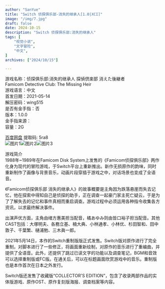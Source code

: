 ```yaml
---
author: "SanYue"
title: "Switch 侦探俱乐部-消失的继承人[1.0|XCI]"
image: "/img/7.jpg"
draft: false
date: 2024-10-15
description: "Switch 侦探俱乐部:消失的继承人"
tags: [
    "视觉小说",
    "文字冒险",
    "中文",
]
archives: ["2024/10/15"]

---
```


游戏名称：侦探俱乐部:消失的继承人
探偵倶楽部 消えた後継者  
Famicom Detective Club: The Missing Heir  
游戏语言：中文  
首发日期：2021-05-14  
解压密码：wing515  
是否有金手指：否  
版本：1.0.0  
金手指来源：  
容量：2G

[百度网盘](https://pan.baidu.com/s/1t73ghYaPPHXbj8fX08X0sw) 提取码: 5ra8  
![图片1](/img/6.jpg)![图片2](/img/7.jpg)![图片3](/img/8.jpg)  

游戏简介  
1988年~1989年在Famicom Disk System上发售的《Famicom侦探俱乐部》两作化身为现代的冒险游戏，于Switch平台上重新推出。新作无损原作的韵味，同时重新制作了画像与背景音乐，动画片段穿插于游戏之中，对话场景也变成了全语音。

《Famicom侦探俱乐部 消失的继承人》的故事概要是主角因为跌落悬崖而失去记忆，他在探索中得知自己是侦探的助手，正在调查一起豪门家主死亡疑云，于是为了了解失去的记忆和事件真相而重启调查。游戏过程中必须运用各种指令收集各方资讯，以求最终解决事件。

出演声优方面，主角由绪方惠美担当配音，橘あゆみ则由皆口裕子担当配音。其他CAST包括：大塚明夫、各務立基、楠大典、小林通孝、小林优、杉田智和、田中敦子、千葉繁、樋浦勉、三木眞一郎。

2021年5月14日，本作的Switch重制版版正式发售。Switch版对原作进行了完全重制，对脚本进行了一些修正，将画面重新绘制，对原作的音乐进行了重编曲，并提供了全语音。此外，还提供了跳过已读文字的功能以及调查笔记，BGM和音效可以选择重制版或FC版。在通关后，可以在标题画面欣赏游戏中的音乐。重制版也是本作首次在日本之外发行。

Switch版还发售了收藏版“COLLECTOR'S EDITION”，包含了收录两部作品的实体版游戏、原作OST、原作复刻版海报、调查档案等内容。